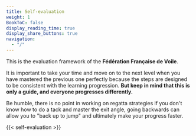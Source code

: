 ```yaml
---
title: Self-evaluation
weight: 1
BookToC: false
display_reading_time: true
display_share_buttons: true
navigation:
  - "/"
---
```

This is the evaluation framework of the **Fédération Française de Voile**.

It is important to take your time and move on to the next level when you have mastered the previous one perfectly because the steps are designed to be consistent with the learning progression. **But keep in mind that this is only a guide, and everyone progresses differently.**

Be humble, there is no point in working on regatta strategies if you don't know how to do a tack and master the exit angle, going backwards can allow you to "back up to jump" and ultimately make your progress faster.

{{< self-evaluation >}}